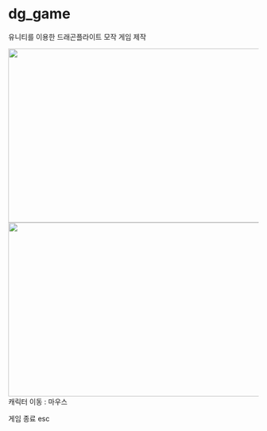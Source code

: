 # dg_game
유니티를 이용한 드래곤플라이트 모작 게임 제작

<img src="https://github.com/doyoung930/dg_game/assets/70666642/13508a56-cf60-44b7-882b-82cc6446d111" width="650" height="350"/>
<img src="https://github.com/doyoung930/dg_game/assets/70666642/e5a58c69-ff48-4ab4-bf8e-99b9319bc0a2" width="650" height="350"/>
 캐릭터 이동 : 마우스
 
 게임 종료 esc 

 
